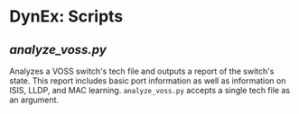# DynEx: Scripts

## *analyze_voss.py*
Analyzes a VOSS switch's tech file and outputs a report of the switch's state.
This report includes basic port information as well as information on ISIS, LLDP, and MAC learning.
`analyze_voss.py` accepts a single tech file as an argument.
